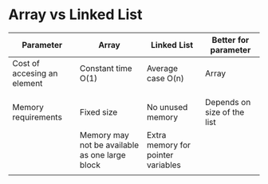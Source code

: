 # Array vs Linked List

| 		Parameter			| Array		    | Linked List	| Better for parameter	|
| ------------- 	| ------------- | ------------- | ------------- |
| Cost of accesing an element  | Constant time O(1)| Average case O(n) 	| Array			|
|					|				|				|				|
|  	|  | 	| 	|
| Memory requirements | Fixed size	| No unused memory | Depends on size of the list 	| 
|					| Memory may not be available as one large block				| Extra memory for pointer variables		|				|
|  	|  | 	| 	|

